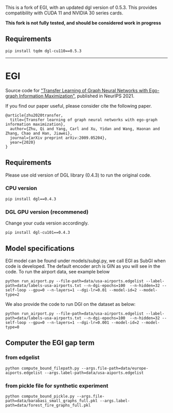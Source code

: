 This is a fork of EGI, with an updated dgl version of 0.5.3. This provides compatibility with CUDA 11 and NVIDIA 30 series cards.

**This fork is not fully tested, and should be considered work in progress**


## Requirements

```
pip install tqdm dgl-cu110==0.5.3

```

* * * 

# EGI
Source code for ["Transfer Learning of Graph Neural Networks with Ego-graph Information Maximization"](https://proceedings.neurips.cc/paper/2021/file/0dd6049f5fa537d41753be6d37859430-Paper.pdf), published in NeurIPS 2021.


If you find our paper useful, please consider cite the following paper.
```
@article{zhu2020transfer,
  title={Transfer learning of graph neural networks with ego-graph information maximization},
  author={Zhu, Qi and Yang, Carl and Xu, Yidan and Wang, Haonan and Zhang, Chao and Han, Jiawei},
  journal={arXiv preprint arXiv:2009.05204},
  year={2020}
}
```

## Requirements
Please use old version of DGL library (0.4.3) to run the original code. 
### CPU version
```
pip install dgl==0.4.3
```
### DGL GPU version (recommened)
Change your cuda version accordingly.
```
pip install dgl-cu101==0.4.3
```

## Model specifications
EGI model can be found under models/subgi.py, we call EGI as SubGI when code is developed. The default encoder arch is GIN as you will see in the code. To run the airport data, see example below
```
python run_airport.py --file-path=data/usa-airports.edgelist --label-path=data/labels-usa-airports.txt --n-dgi-epochs=100  --n-hidden=32 --self-loop --gpu=0 --n-layers=1 --dgi-lr=0.01 --model-id=2 --model-type=2
```

We also provide the code to run DGI on the dataset as below:
```
python run_airport.py --file-path=data/usa-airports.edgelist --label-path=data/labels-usa-airports.txt --n-dgi-epochs=100  --n-hidden=32 --self-loop --gpu=0 --n-layers=1 --dgi-lr=0.001 --model-id=2 --model-type=0
```

## Computer the EGI gap term
### from edgelist
```
python compute_bound_filepath.py --args.file-path=data/europe-aiports.edgelist --args.label-path=data/usa-aiports.edgelist
```
### from pickle file for synthetic experiment
```
python compute_bound_pickle.py --args.file-path=data/barabasi_small_graphs_full.pkl --args.label-path=data/forest_fire_graphs_full.pkl
```
